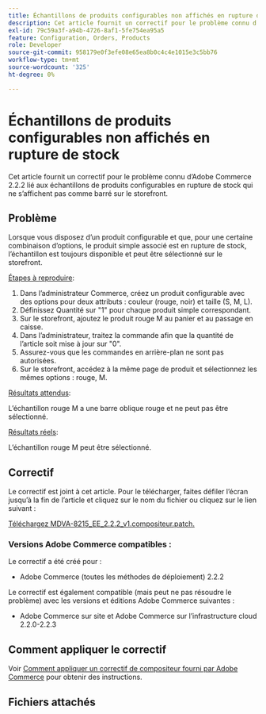 ```yaml
---
title: Échantillons de produits configurables non affichés en rupture de stock
description: Cet article fournit un correctif pour le problème connu d’Adobe Commerce 2.2.2 lié aux échantillons de produits configurables en rupture de stock qui ne s’affichent pas comme barré sur le storefront.
exl-id: 79c59a3f-a94b-4726-8af1-5fe754ea95a5
feature: Configuration, Orders, Products
role: Developer
source-git-commit: 958179e0f3efe08e65ea8b0c4c4e1015e3c5bb76
workflow-type: tm+mt
source-wordcount: '325'
ht-degree: 0%

---
```


# Échantillons de produits configurables non affichés en rupture de stock

Cet article fournit un correctif pour le problème connu d’Adobe Commerce 2.2.2 lié aux échantillons de produits configurables en rupture de stock qui ne s’affichent pas comme barré sur le storefront.

## Problème

Lorsque vous disposez d’un produit configurable et que, pour une certaine combinaison d’options, le produit simple associé est en rupture de stock, l’échantillon est toujours disponible et peut être sélectionné sur le storefront.

<u>Étapes à reproduire</u>:

1. Dans l’administrateur Commerce, créez un produit configurable avec des options pour deux attributs : couleur (rouge, noir) et taille (S, M, L).
1. Définissez Quantité sur &quot;1&quot; pour chaque produit simple correspondant.
1. Sur le storefront, ajoutez le produit rouge M au panier et au passage en caisse.
1. Dans l’administrateur, traitez la commande afin que la quantité de l’article soit mise à jour sur &quot;0&quot;.
1. Assurez-vous que les commandes en arrière-plan ne sont pas autorisées.
1. Sur le storefront, accédez à la même page de produit et sélectionnez les mêmes options : rouge, M.

<u>Résultats attendus</u>:

L’échantillon rouge M a une barre oblique rouge et ne peut pas être sélectionné.

<u>Résultats réels</u>:

L’échantillon rouge M peut être sélectionné.

## Correctif

Le correctif est joint à cet article. Pour le télécharger, faites défiler l’écran jusqu’à la fin de l’article et cliquez sur le nom du fichier ou cliquez sur le lien suivant :

[Téléchargez MDVA-8215\_EE\_2.2.2\_v1.compositeur.patch.](assets/MDVA-8215_EE_2.2.2_v1.composer.patch.zip)

### Versions Adobe Commerce compatibles :

Le correctif a été créé pour :

* Adobe Commerce (toutes les méthodes de déploiement) 2.2.2

Le correctif est également compatible (mais peut ne pas résoudre le problème) avec les versions et éditions Adobe Commerce suivantes :

* Adobe Commerce sur site et Adobe Commerce sur l’infrastructure cloud 2.2.0-2.2.3

## Comment appliquer le correctif

Voir [Comment appliquer un correctif de compositeur fourni par Adobe Commerce](/help/how-to/general/how-to-apply-a-composer-patch-provided-by-magento.md) pour obtenir des instructions.

## Fichiers attachés

